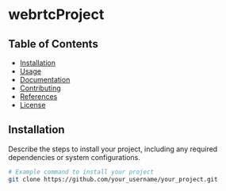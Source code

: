 # webrtcProject

## Table of Contents

- [Installation](#installation)
- [Usage](#usage)
- [Documentation](#documentation)
- [Contributing](#contributing)
- [References](#references)
- [License](#license)

## Installation

Describe the steps to install your project, including any required dependencies or system configurations.

```bash
# Example command to install your project
git clone https://github.com/your_username/your_project.git